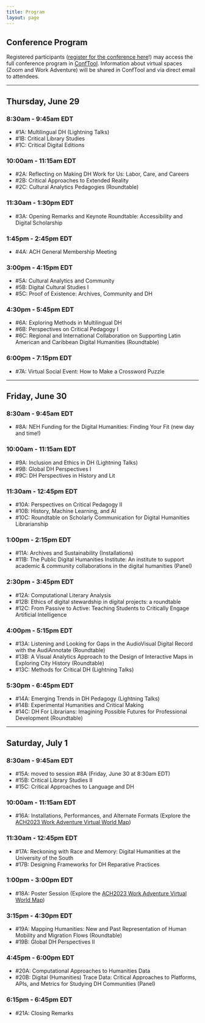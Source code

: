 ```yaml
---
title: Program
layout: page
---
```


## Conference Program

Registered participants ([register for the conference here](https://members.ach.org/civicrm/event/info/?id=20&reset=1)!) may access the full conference program in [ConfTool](https://www.conftool.pro/ach2023/). Information about virtual spaces (Zoom and Work Adventure) will be shared in ConfTool and via direct email to attendees. 

---

## Thursday, June 29
### 8:30am - 9:45am EDT
* #1A: Multilingual DH (Lightning Talks)
* #1B: Critical Library Studies
* #1C: Critical Digital Editions

### 10:00am - 11:15am EDT
* #2A: Reflecting on Making DH Work for Us: Labor, Care, and Careers
* #2B: Critical Approaches to Extended Reality
* #2C: Cultural Analytics Pedagogies (Roundtable)

### 11:30am - 1:30pm EDT
* #3A: Opening Remarks and Keynote Roundtable: Accessibility and Digital Scholarship

### 1:45pm - 2:45pm EDT
* #4A: ACH General Membership Meeting

### 3:00pm - 4:15pm EDT
* #5A: Cultural Analytics and Community
* #5B: Digital Cultural Studies I
* #5C: Proof of Existence: Archives, Community and DH

### 4:30pm - 5:45pm EDT
* #6A: Exploring Methods in Multilingual DH
* #6B: Perspectives on Critical Pedagogy I
* #6C: Regional and International Collaboration on Supporting Latin American and Caribbean Digital Humanities (Roundtable)

### 6:00pm - 7:15pm EDT
* #7A: Virtual Social Event: How to Make a Crossword Puzzle

---

## Friday, June 30
### 8:30am - 9:45am EDT
* #8A: NEH Funding for the Digital Humanities: Finding Your Fit (new day and time!)

### 10:00am - 11:15am EDT
* #9A: Inclusion and Ethics in DH (Lightning Talks)
* #9B: Global DH Perspectives I
* #9C: DH Perspectives in History and Lit

### 11:30am - 12:45pm EDT
* #10A: Perspectives on Critical Pedagogy II
* #10B: History, Machine Learning, and AI
* #10C: Roundtable on Scholarly Communication for Digital Humanities Librarianship

### 1:00pm - 2:15pm EDT
* #11A: Archives and Sustainability (Installations)
* #11B: The Public Digital Humanities Institute: An institute to support academic & community collaborations in the digital humanities (Panel)

### 2:30pm - 3:45pm EDT
* #12A: Computational Literary Analysis
* #12B: Ethics of digital stewardship in digital projects: a roundtable
* #12C: From Passive to Active: Teaching Students to Critically Engage Artificial Intelligence

### 4:00pm - 5:15pm EDT
* #13A: Listening and Looking for Gaps in the AudioVisual Digital Record with the AudiAnnotate (Roundtable)
* #13B: A Visual Analytics Approach to the Design of Interactive Maps in Exploring City History (Roundtable)
* #13C: Methods for Critical DH (Lightning Talks)

### 5:30pm - 6:45pm EDT
* #14A: Emerging Trends in DH Pedagogy (Lightning Talks)
* #14B: Experimental Humanities and Critical Making
* #14C: DH For Librarians: Imagining Possible Futures for Professional Development (Roundtable)

---

## Saturday, July 1
### 8:30am - 9:45am EDT
* #15A: moved to session #8A (Friday, June 30 at 8:30am EDT)
* #15B: Critical Library Studies II
* #15C: Critical Approaches to Language and DH

### 10:00am - 11:15am EDT
* #16A: Installations, Performances, and Alternate Formats (Explore the [ACH2023 Work Adventure Virtual World Map](https://drive.google.com/file/d/1rIc3koXzQL-uqN7brWREqoFqiLnpocn8/view?usp=drive_link))

### 11:30am - 12:45pm EDT
* #17A: Reckoning with Race and Memory: Digital Humanities at the University of the South
* #17B: Designing Frameworks for DH Reparative Practices

### 1:00pm - 3:00pm EDT
* #18A: Poster Session (Explore the [ACH2023 Work Adventure Virtual World Map](https://drive.google.com/file/d/1rIc3koXzQL-uqN7brWREqoFqiLnpocn8/view?usp=drive_link))

### 3:15pm - 4:30pm EDT
* #19A: Mapping Humanities: New and Past Representation of Human Mobility and Migration Flows (Roundtable)
* #19B: Global DH Perspectives II

### 4:45pm - 6:00pm EDT
* #20A: Computational Approaches to Humanities Data
* #20B: Digital (Humanities) Trace Data: Critical Approaches to Platforms, APIs, and Metrics for Studying DH Communities (Panel)

### 6:15pm - 6:45pm EDT
* #21A: Closing Remarks
